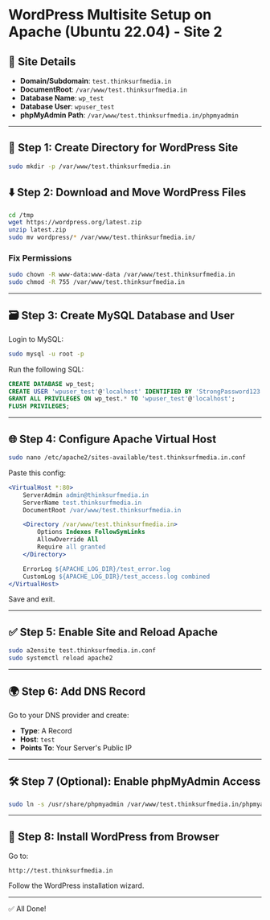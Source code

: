 
# WordPress Multisite Setup on Apache (Ubuntu 22.04) - Site 2

## 🔧 Site Details
- **Domain/Subdomain**: `test.thinksurfmedia.in`
- **DocumentRoot**: `/var/www/test.thinksurfmedia.in`
- **Database Name**: `wp_test`
- **Database User**: `wpuser_test`
- **phpMyAdmin Path**: `/var/www/test.thinksurfmedia.in/phpmyadmin`

---

## 📁 Step 1: Create Directory for WordPress Site

```bash
sudo mkdir -p /var/www/test.thinksurfmedia.in
```

## ⬇️ Step 2: Download and Move WordPress Files

```bash
cd /tmp
wget https://wordpress.org/latest.zip
unzip latest.zip
sudo mv wordpress/* /var/www/test.thinksurfmedia.in/
```

### Fix Permissions
```bash
sudo chown -R www-data:www-data /var/www/test.thinksurfmedia.in
sudo chmod -R 755 /var/www/test.thinksurfmedia.in
```

---

## 🗃️ Step 3: Create MySQL Database and User

Login to MySQL:
```bash
sudo mysql -u root -p
```

Run the following SQL:
```sql
CREATE DATABASE wp_test;
CREATE USER 'wpuser_test'@'localhost' IDENTIFIED BY 'StrongPassword123!';
GRANT ALL PRIVILEGES ON wp_test.* TO 'wpuser_test'@'localhost';
FLUSH PRIVILEGES;
```

---

## 🌐 Step 4: Configure Apache Virtual Host

```bash
sudo nano /etc/apache2/sites-available/test.thinksurfmedia.in.conf
```

Paste this config:

```apache
<VirtualHost *:80>
    ServerAdmin admin@thinksurfmedia.in
    ServerName test.thinksurfmedia.in
    DocumentRoot /var/www/test.thinksurfmedia.in

    <Directory /var/www/test.thinksurfmedia.in>
        Options Indexes FollowSymLinks
        AllowOverride All
        Require all granted
    </Directory>

    ErrorLog ${APACHE_LOG_DIR}/test_error.log
    CustomLog ${APACHE_LOG_DIR}/test_access.log combined
</VirtualHost>
```

Save and exit.

---

## ✅ Step 5: Enable Site and Reload Apache

```bash
sudo a2ensite test.thinksurfmedia.in.conf
sudo systemctl reload apache2
```

---

## 🌍 Step 6: Add DNS Record

Go to your DNS provider and create:

- **Type**: A Record
- **Host**: `test`
- **Points To**: Your Server's Public IP

---

## 🛠️ Step 7 (Optional): Enable phpMyAdmin Access

```bash
sudo ln -s /usr/share/phpmyadmin /var/www/test.thinksurfmedia.in/phpmyadmin
```

---

## 🧠 Step 8: Install WordPress from Browser

Go to:
```
http://test.thinksurfmedia.in
```
Follow the WordPress installation wizard.

---

✅ All Done!
